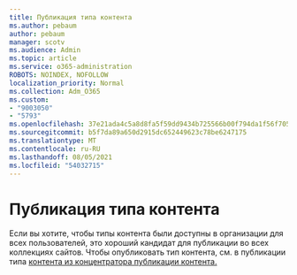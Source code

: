 ```yaml
---
title: Публикация типа контента
ms.author: pebaum
author: pebaum
manager: scotv
ms.audience: Admin
ms.topic: article
ms.service: o365-administration
ROBOTS: NOINDEX, NOFOLLOW
localization_priority: Normal
ms.collection: Adm_O365
ms.custom:
- "9003050"
- "5793"
ms.openlocfilehash: 37e21ada4c5a8d8fa5f59dd9434b725566b00f794da1f56f705e1b9d0b8cfa5b
ms.sourcegitcommit: b5f7da89a650d2915dc652449623c78be6247175
ms.translationtype: MT
ms.contentlocale: ru-RU
ms.lasthandoff: 08/05/2021
ms.locfileid: "54032715"
---
```

# <a name="content-type-publishing"></a>Публикация типа контента

Если вы хотите, чтобы типы контента были доступны в организации для всех пользователей, это хороший кандидат для публикации во всех коллекциях сайтов. Чтобы опубликовать тип контента, см. в публикации типа [контента из концентратора публикации контента.](https://support.office.com/article/publish-a-content-type-from-a-content-publishing-hub-58081155-118d-4e7a-9cc5-d43b5dbb7d02)